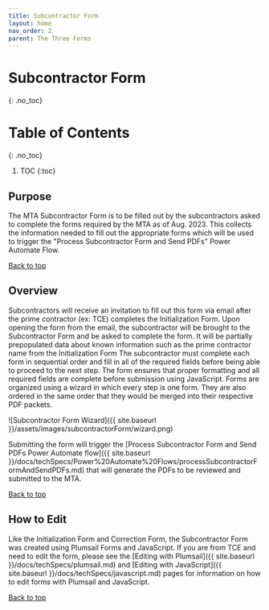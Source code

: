 ```yaml
---
title: Subcontractor Form
layout: home
nav_order: 2
parent: The Three Forms
---
```


# Subcontractor Form
{: .no_toc}

# Table of Contents 
{: .no_toc}

1. TOC
{:toc}

## Purpose 

The MTA Subcontractor Form is to be filled out by the subcontractors asked to complete the forms required by the MTA as of Aug. 2023. This collects the information needed to fill out the appropriate forms which will be used to trigger the "Process Subcontractor Form and Send PDFs" Power Automate Flow. 

[Back to top](#top)

## Overview 

Subcontractors will receive an invitation to fill out this form via email after the prime contractor (ex: TCE) completes the Initialization Form. Upon opening the form from the email, the subcontractor will be brought to the Subcontractor Form and be asked to complete the form. It will be partially  prepopulated data about known information such as the prime contractor name from the Initialization Form The subcontractor must complete each form in sequential order and fill in all of the required fields before being able to proceed to the next step. The form ensures that proper formatting and all required fields are complete before submission using JavaScript. Forms are organized using a wizard in which every step is one form. They are also ordered in the same order that they would be merged into their respective PDF packets. 

![Subcontractor Form Wizard]({{ site.baseurl }}/assets/images/subcontractorForm/wizard.png)

Submitting the form will trigger the [Process Subcontractor Form and Send PDFs Power Automate flow]({{ site.baseurl }}/docs/techSpecs/Power%20Automate%20Flows/processSubcontractorFormAndSendPDFs.md) that will generate the PDFs to be reviewed and submitted to the MTA.

[Back to top](#top)

## How to Edit 

Like the Initialization Form and Correction Form, the Subcontractor Form was created using Plumsail Forms and JavaScript. If you are from TCE and need to edit the form, please see the [Editing with Plumsail]({{ site.baseurl }}/docs/techSpecs/plumsail.md) and [Editing with JavaScript]({{ site.baseurl }}/docs/techSpecs/javascript.md) pages for information on how to edit forms with Plumsail and JavaScript.

[Back to top](#top)
